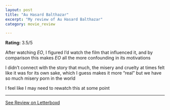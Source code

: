 ```yaml
---
layout: post
title: "Au Hasard Balthazar"
excerpt: "My review of Au Hasard Balthazar"
category: movie_review

---
```


**Rating:** 3.5/5

After watching <i>EO</i>, I figured I’d watch the film that influenced it, and by comparison this makes <i>EO</i> all the more confounding in its motivations

I didn’t connect with the story that much, the misery and cruelty at times felt like it was for its own sake, which I guess makes it more “real” but we have so much misery porn in the world

I feel like I may need to rewatch this at some point

<hr>

[See Review on Letterboxd](https://boxd.it/3CwwMh)

